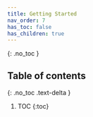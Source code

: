 ```yaml
---
title: Getting Started
nav_order: 7
has_toc: false
has_children: true
---
```


{: .no_toc }

## Table of contents
{: .no_toc .text-delta }

1. TOC
{:toc}